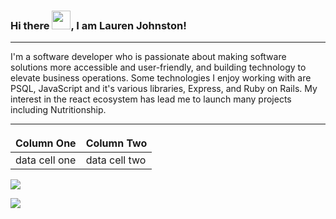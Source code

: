<style>
td, th {
   border: none!important;
}
</style>

### Hi there <img src="https://raw.githubusercontent.com/MartinHeinz/MartinHeinz/master/wave.gif" width="30px">, I am Lauren Johnston!
---
I'm a software developer who is passionate about making software solutions more accessible and user-friendly, and building technology to elevate business operations. Some technologies I enjoy working with are PSQL, JavaScript and it's various libraries, Express, and Ruby on Rails. My interest in the react ecosystem has lead me to launch many projects including Nutritionship.

---


| Column One    | Column Two    |                                                                                                                                                   
| ---           | ---           |                                                                                                                                                   
| data cell one | data cell two | 

[<img src="https://img.shields.io/badge/LinkedIn-0077B5?style=for-the-badge&logo=linkedin&logoColor=white">](https://www.linkedin.com/in/lauren-e-johnston/)

[<img src="https://img.shields.io/badge/website-000000?style=for-the-badge&logo=About.me&logoColor=white">](https://saved-portfolio-site.netlify.app/?fbclid=IwAR3wU58KO4lAroSoW_1q2oDIEQiuOJVkhryXVWMyrxvUwFJQUHeSlIRa7Kg)




